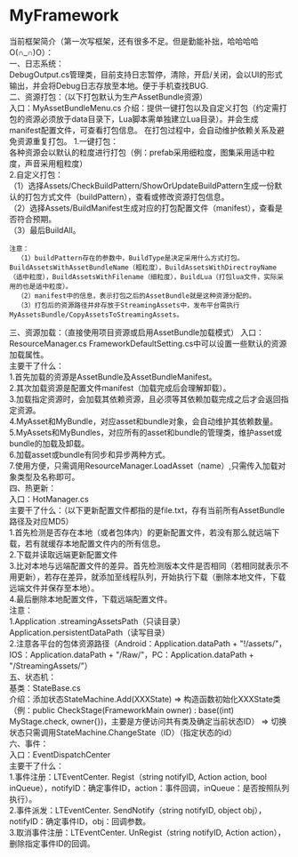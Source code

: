 # MyFramework
当前框架简介（第一次写框架，还有很多不足。但是勤能补拙，哈哈哈哈O(∩_∩)O）：  
一、日志系统：  
    DebugOutput.cs管理类，目前支持日志暂停，清除，开启/关闭，会以UI的形式输出，并会将Debug日志存放至本地。便于手机查找BUG.  
二、资源打包：（以下打包默认为生产AssetBundle资源）  
    入口：MyAssetBundleMenu.cs
    介绍：提供一键打包以及自定义打包（约定需打包的资源必须放于data目录下，Lua脚本需单独建立Lua目录）。并会生成manifest配置文件，可查看打包信息。 在打包过程中，会自动维护依赖关系及避免资源重复打包。
    1.一键打包：  
      各种资源会以默认的粒度进行打包（例：prefab采用细粒度，图集采用适中粒度，声音采用粗粒度）   
    2.自定义打包：  
      （1）选择Assets/CheckBuildPattern/ShowOrUpdateBuildPattern生成一份默认的打包方式文件（buildPattern），查看或修改资源打包信息。  
      （2）选择Assets/BuildManifest生成对应的打包配置文件（manifest），查看是否符合预期。  
      （3）最后BuildAll。  
        
    注意：  
      （1）buildPattern存在的参数中，BuildType是决定采用什么方式打包。BuildAssetsWithAssetBundleName（粗粒度），BuildAssetsWithDirectroyName（适中粒度），BuildAssetsWithFilename（细粒度），BuildLua（打包lua文件，实际采用的也是适中粒度）。  
      （2）manifest中的信息，表示打包之后的AssetBundle就是这种资源分配的。  
      （3）打包后的资源路径并非存放于StreamingAssets中，发布平台需执行MyAssetsBundle/CopyAssetsToStreamingAssets。  
三、资源加载：（直接使用项目资源或启用AssetBundle加载模式）
    入口：ResourceManager.cs
    FrameworkDefaultSetting.cs中可以设置一些默认的资源加载属性。    
    主要干了什么：    
      1.首先加载的资源是AssetBundle及AssetBundleManifest。    
      2.其次加载资源是配置文件manifest（加载完成后会理解卸载）。    
      3.加载指定资源时，会加载其依赖资源，且必须等其依赖加载完成之后才会返回指定资源。  
      4.MyAsset和MyBundle，对应asset和bundle对象，会自动维护其依赖数量。    
      5.MyAssets和MyBundles，对应所有的asset和bundle的管理类，维护asset或bundle的加载及卸载。  
      6.加载asset或bundle有同步和异步两种方式。  
      7.使用方便，只需调用ResourceManager.LoadAsset<T>（name）,只需传入加载对象类型及名称即可。  
四、热更新：  
    入口：HotManager.cs  
    主要干了什么：（以下更新配置文件都指的是file.txt，存有当前所有AssetBundle路径及对应MD5）  
      1.首先检测是否存在本地（或者包体内）的更新配置文件，若没有那么就远端下载，若有就缓存本地配置文件内的所有信息。  
      2.下载并读取远端更新配置文件  
      3.比对本地与远端配置文件的差异。首先检测版本文件是否相同（若相同就表示不用更新），若存在差异，就添加至线程队列，开始执行下载（删除本地文件，下载远端文件并保存至本地）。  
      4.最后删除本地配置文件，下载远端配置文件。  
    注意：  
      1.Application .streamingAssetsPath（只读目录）  Application.persistentDataPath（读写目录）    
      2.注意各平台的包体资源路径（Android：Application.dataPath + "!/assets/"，IOS：Application.dataPath + "/Raw/"，PC：Application.dataPath + "/StreamingAssets/"）  
五、状态机：   
    基类：StateBase.cs  
    介绍：添加状态StateMachine.Add(XXXState) => 构造函数初始化XXXState类（例：public CheckStage(FrameworkMain owner) : base((int) MyStage.check, owner{})，主要是方便访问共有类及确定当前状态ID） => 切换状态只需调用StateMachine.ChangeState（ID）（指定状态的id）      
六、事件：  
    入口：EventDispatchCenter  
    主要干了什么：  
      1.事件注册：LTEventCenter. Regist（string notifyID, Action<object> action, bool inQueue），notifyID：确定事件ID，action：事件回调，inQueue：是否按照队列执行）。  
		2.事件派发：LTEventCenter. SendNotify（string notifyID, object obj），notifyID：确定事件ID，obj：回调参数。  
    3.取消事件注册：LTEventCenter. UnRegist（string notifyID, Action<object> action），删除指定事件ID的回调。    
